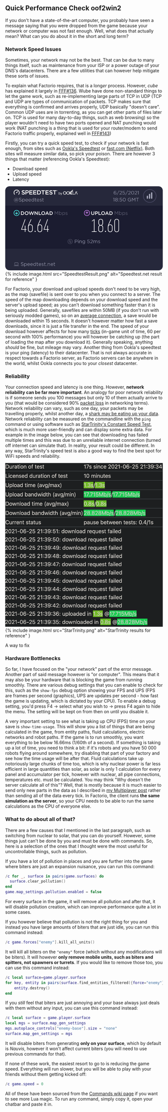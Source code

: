 ## Quick Performance Check <author>oof2win2</author>

If you don't have a state-of-the-art computer, you probably have seen a message saying that you were dropped from the game because your network or computer was not fast enough. Well, what does that actually mean? What can you do about it in the short and long term?

### Network Speed Issues

Sometimes, your network may not be the best. That can be due to many things itself, such as maintenance from your ISP or a power outage of your DNS's datacenters. There are a few utilities that can however help mitigate these sorts of issues.

To explain what Factorio requires, that is a long*er* process. However, *cube* has explained it largely in [FFF#136](https://factorio.com/blog/post/fff-136). Wube have done non-standard things to let the game work, such as re-implementing large parts of TCP in UDP (TCP and UDP are types of communication of packets. TCP makes sure that everything is confirmed and arrives properly, UDP basically "doesn't care". Common UDP uses are in torrenting, as you can get other parts of files later on. TCP is used for many day-to-day things, such as web browsing) so the player wouldn't need to have two ports opened and NAT punching would work (NAT punching is a thing that is used for your router/modem to send Factorio traffic properly, explained well in [FFF#143](https://factorio.com/blog/post/fff-143))

Firstly, you can try a quick speed test, to check if your network is fast enough, from sites such as [Ookla's Speedtest](https://speedtest.net) or [fast.com (Netflix)](https://fast.com). Both sites will measure similar data, so pick your poison. There are however 3 things that matter (referencing Ookla's Speedtest):
- Download speed
- Upload speed
- Latency

![Speedtest.net result for reference](SpeedtestResult.png)
{% include image.html src="SpeedtestResult.png" alt="Speedtest.net result for reference" }

For Factorio, your download and upload speeds don't need to be very high, as the map (savefile) is sent over to you when you connect to a server. The speed of the map downloading depends on your download speed and the server's upload speed; as you can't download something faster than it is being uploaded. Generally, savefiles are within 50MB (if you don't run with seriously modded games), so on an [average connection](https://www.speedtest.net/global-index), a save would be downloaded within 15 seconds. It doesn't however matter how fast a save downloads, since it is just a file transfer in the end. The speed of your download however affects for how many [ticks](https://wiki.factorio.com/Time#Ticks) (in-game unit of time, 60 per second with 100% performance) you will however be catching up (the part of loading the map after you download it). Generally speaking, anything *should* be fine, but mileage may vary. Another thing from Ookla's speedtest is your ping (latency) to their datacenter. That is not always accurate in respect towards a Factorio server, as Factorio servers can be anywhere in the world, whilst Ookla connects you to your *closest* datacenter.

### Reliability

Your connection speed and latency is one thing. However, **network reliability can be far more important**. An analogy for poor network reliability is if someone sends you 100 messages but only 10 of them actually arrive to you (that would be considered 90% [packet loss](https://en.wikipedia.org/wiki/Packet_loss) in networking terms). Network reliability can vary, such as one day, your packets may be travelling properly, whilst another day, a [shark may be eating up your data](https://www.youtube.com/watch?v=VVJlKJi9FWU). Network reliability can be measured on the commandline with the `ping` command or using software such as [StarTrinity's Constant Speed Test](http://startrinity.com/InternetQuality/ContinuousBandwidthTester.aspx), which is much more user-friendly and can display some extra data. For example in the image below, you can see that downloading has failed multiple times and this was due to an unreliable internet connection (turned off internet can simulate that). In reality, your result could be different. In any way, StarTrinity's speed test is also a good way to find the best spot for WiFi speeds and reliability.

![StarTrinity results for reference](StarTrinity.png)
{% include image.html src="StarTrinity.png" alt="StarTrinity results for reference" }

A way to fix

### Hardware Bottlenecks

So far, I have focused on the "your network" part of the error message. Another part of said message however is "or computer". This means that it may also be your hardware that is blocking the game from running smoothly. There are various debug settings that you can enable to check for this, such as the `show-fps` debug option showing your FPS and UPS (FPS are frames per second (graphics), UPS are updates per second - how fast the game is updating, which is dictated by your CPU). To enable a debug setting, you'd press F4 -> select what you wish to -> press F4 again to hide the menu. The setting will be kept on from then on until you disable it.

A very important setting to see what is taking up CPU (FPS) time on your save is `show-time-usage`. This will show you a list of things that are being calculated in the game, from entity paths, fluid calculations, electric networks and robot paths. If the game is to run smoothly, you want everything to be below 16.66ms (1/60th of a second). If something is taking up a lot of time, you need to think a bit: if it's robots and you have 50 000 robots flying around somewhere, try disabling that part of your factory and see how the time usage will be after that. Fluid calculations take up notoriously large chunks of time too, which is why nuclear power is far less efficient in large quantities than solar, as solar is only 1 calculation for every panel and accumulator per tick, however with nuclear, all pipe connections, temperatures etc. must be calculated. You may think "Why doesn't the server calculate all of this"? Well, that is mostly because it is much easier to send only new parts in the data as I described in [my Multiplayer post](https://alt-f4.blog/ALTF4-26/) rather than sending all of the data every tick. In Factorio, the client runs **the same simulation as the server**, so your CPU needs to be able to run the same calculations as the CPU of everyone else.

### What to do about all of that?

There are a few causes that I mentioned in the last paragraph, such as switching from nuclear to solar, that you can do yourself. However, some things just can't be done by you and must be done with commands. So, here is a selection of the ones that I thought were the most useful for uncontrollable things, such as pollution.

If you have a lot of pollution in places and you are further into the game where biters are just an expansion nuisance, you can run this command:

```lua
/c for _, surface in pairs(game.surfaces) do
  surface.clear_pollution()
end
game.map_settings.pollution.enabled = false
```

For every surface in the game, it will remove all pollution and after that, it will disable pollution creation, which can improve performance quite a lot in some cases.

If you however believe that pollution is not the right thing for you and instead you have large amounts of biters that are just idle, you can run this command instead:

```lua
/c game.forces["enemy"].kill_all_units()
```

It will kill all biters on the `"enemy"` force (which without any modifications will be biters). It will however **only remove mobile units, such as biters and spitters, not spawners or turrets**. If you would like to remove those too, you can use this command instead:

```lua
/c local surface=game.player.surface
for key, entity in pairs(surface.find_entities_filtered({force="enemy"})) do
	entity.destroy()
end
```

If you *still* feel that biters are just annoying and your base always just deals with them without any input, you can use this command instead:

```lua
/c local surface = game.player.surface
local mgs = surface.map_gen_settings
mgs.autoplace_controls["enemy-base"].size = "none"
surface.map_gen_settings = mgs
```

It will disable biters from generating **only on your surface**, which by default is *Nauvis*, however it won't affect current biters (you will need to use previous commands for that).

If none of these work, the easiest resort to go to is reducing the game speed. Everything will run slower, but you will be able to play with your friends without them getting kicked off:

```lua
/c game.speed = 0
```

All of these have been sourced from the [Commands wiki page](https://wiki.factorio.com/Console) if you want to see more Lua magic. To run any command, simply copy it, open your chatbar and paste it in.

